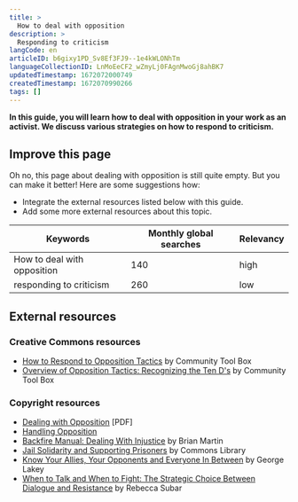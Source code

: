 ```yaml
---
title: >
  How to deal with opposition
description: >
  Responding to criticism
langCode: en
articleID: b6gixy1PD_Sv8Ef3FJ9--1e4kWLONhTm
languageCollectionID: LnMoEeCF2_wZmyLj0FAgnMwoGj8ahBK7
updatedTimestamp: 1672072000749
createdTimestamp: 1672070990266
tags: []
---
```


**In this guide, you will learn how to deal with opposition in your work as an activist. We discuss various strategies on how to respond to criticism.**

## **Improve this page**

Oh no, this page about dealing with opposition is still quite empty. But you can make it better! Here are some suggestions how:

-   Integrate the external resources listed below with this guide.
-   Add some more external resources about this topic.

<div><table><thead><tr><th>Keywords</th><th>Monthly global searches</th><th>Relevancy</th></tr></thead><tbody><tr><td>How to deal with opposition</td><td>140</td><td>high</td></tr><tr><td>responding to criticism</td><td>260</td><td>low</td></tr></tbody></table></div>

## **External resources**

### Creative Commons resources

-   [How to Respond to Opposition Tactics](https://ctb.ku.edu/en/table-of-contents/advocacy/respond-to-counterattacks/respond-to-opposition/main) by Community Tool Box
-   [Overview of Opposition Tactics: Recognizing the Ten D's](https://ctb.ku.edu/en/table-of-contents/advocacy/respond-to-counterattacks/overview-of-opposition-tactics/main) by Community Tool Box

### Copyright resources

-   [Dealing with Opposition](https://sdc.ahslabs.uic.edu/wp-content/uploads/sites/5/2014/04/Public_Health_web_4.pdf) \[PDF\]
-   [Handling Opposition](http://changingminds.org/disciplines/negotiation/activities/handling_opposition.htm)
-   [Backfire Manual: Dealing With Injustice](https://commonslibrary.org/backfire-manual-tactics-against-injustice/) by Brian Martin
-   [Jail Solidarity and Supporting Prisoners](https://commonslibrary.org/jail-solidarity-and-supporting-prisoners/) by Commons Library
-   [Know Your Allies, Your Opponents and Everyone In Between](https://commonslibrary.org/know-your-allies-your-opponents-and-everyone-in-between/) by George Lakey
-   [When to Talk and When to Fight: The Strategic Choice Between Dialogue and Resistance](https://commonslibrary.org/when-to-talk-and-when-to-fight-the-strategic-choice-between-dialogue-and-resistance/) by Rebecca Subar
